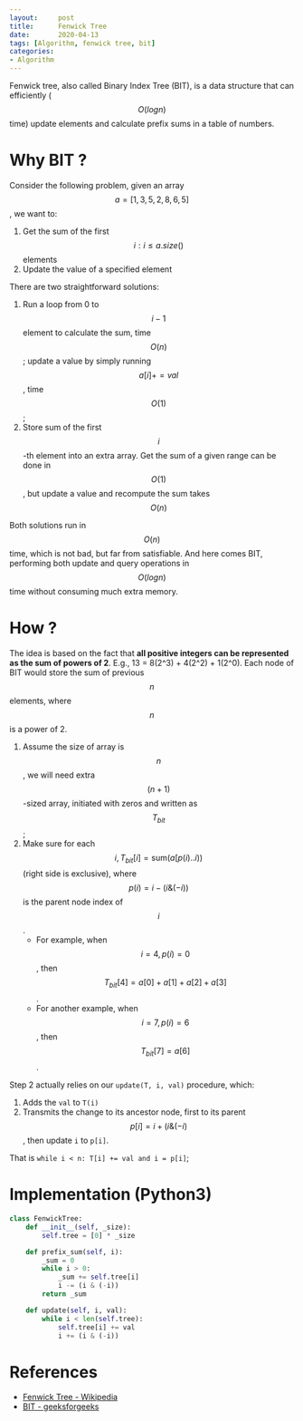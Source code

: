 ```yaml
---
layout:     post
title:      Fenwick Tree
date:       2020-04-13
tags: [Algorithm, fenwick tree, bit]
categories: 
- Algorithm
---
```


Fenwick tree, also called Binary Index Tree (BIT), is a data structure that can efficiently ($$O(log n)$$ time) update elements and calculate prefix sums in a table of numbers.

# Why BIT ?
Consider the following problem, given an array $$a = [1,3,5,2,8,6,5]$$, we want to:
1. Get the sum of the first $$i: i \le a.size()$$ elements
2. Update the value of a specified element

There are two straightforward solutions: 
1. Run a loop from 0 to $$i-1$$ element to calculate the sum, time $$O(n)$$; update a value by simply running $$a[i] += val$$, time $$O(1)$$; 
2. Store sum of the first $$i$$-th element into an extra array. Get the sum of a given range can be done in $$O(1)$$, but update a value and recompute the sum takes $$O(n)$$ 

Both solutions run in $$O(n)$$ time, which is not bad, but far from satisfiable. 
And here comes BIT, performing both update and query operations in $$O(log n)$$ time without consuming much extra memory.

# How ?

The idea is based on the fact that **all positive integers can be represented as the sum of powers of 2**. E.g., 13 = 8(2^3) + 4(2^2) + 1(2^0). Each node of BIT would store the sum of previous $$n$$ elements, where $$n$$ is a power of 2.

1. Assume the size of array is $$n$$, we will need extra $$(n+1)$$-sized array, initiated with zeros and written as $$T_{bit}$$;
2. Make sure for each $$i, T_{bit}[i] = \text{sum}(a[p(i) .. i))$$ (right side is exclusive), where $$p(i) = i - (i \& (-i))$$ is the parent node index of $$i$$. 
    * For example, when $$i = 4, p(i) = 0$$, then $$T_{bit}[4] = a[0]+a[1]+a[2]+a[3]$$. 
    * For another example, when $$i = 7, p(i) = 6$$, then $$T_{bit}[7] = a[6]$$. 

Step 2 actually relies on our `update(T, i, val)` procedure, which:
1. Adds the `val` to `T(i)`
2. Transmits the change to its ancestor node, first to its parent $$p[i] = i + (i \& (-i)$$, then update `i` to `p[i]`. 

That is `while i < n: T[i] += val and i = p[i]`;


# Implementation (Python3)
```python
class FenwickTree:
    def __init__(self, _size):
        self.tree = [0] * _size

    def prefix_sum(self, i):
        _sum = 0
        while i > 0:
            _sum += self.tree[i]
            i -= (i & (-i))
        return _sum

    def update(self, i, val):
        while i < len(self.tree):
            self.tree[i] += val
            i += (i & (-i))
```



# References 
* [Fenwick Tree - Wikipedia](https://en.wikipedia.org/wiki/Fenwick_tree)
* [BIT - geeksforgeeks](https://www.geeksforgeeks.org/binary-indexed-tree-or-fenwick-tree-2/)